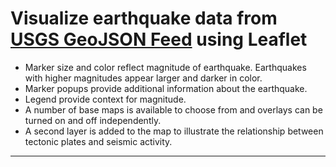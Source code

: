 # Visualize earthquake data from [USGS GeoJSON Feed](http://earthquake.usgs.gov/earthquakes/feed/v1.0/geojson.php) using Leaflet

* Marker size and color reflect magnitude of earthquake. Earthquakes with higher magnitudes appear larger and darker in color.
* Marker popups provide additional information about the earthquake.
* Legend provide context for magnitude.
* A number of base maps is available to choose from and overlays can be turned on and off independently.
* A second layer is added to the map to illustrate the relationship between tectonic plates and seismic activity.

- - -